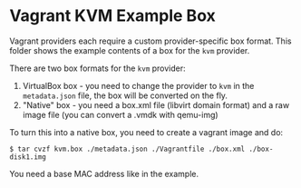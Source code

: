 # Vagrant KVM Example Box

Vagrant providers each require a custom provider-specific box format.
This folder shows the example contents of a box for the `kvm` provider.

There are two box formats for the `kvm` provider:
1. VirtualBox box - you need to change the provider to `kvm` in the
   `metadata.json` file, the box will be converted on the fly.
2. "Native" box - you need a box.xml file (libvirt domain format) and a raw
   image file (you can convert a .vmdk with qemu-img)

To turn this into a native box, you need to create a vagrant image and do:

```
$ tar cvzf kvm.box ./metadata.json ./Vagrantfile ./box.xml ./box-disk1.img
```

You need a base MAC address like in the example.
